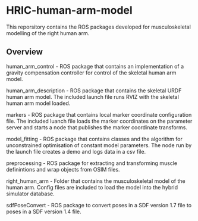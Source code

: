 # HRIC-human-arm-model
This reporsitory contains the ROS packages developed for musculoskeletal modelling of the right human arm.
## Overview
human_arm_control - ROS package that contains an implementation of a gravity compensation controller for control of the skeletal human arm model.

human_arm_description - ROS package that contains the skeletal URDF human arm model. The included launch file runs RVIZ with the skeletal human arm model loaded.

markers - ROS package that contains local marker coordinate configuration file. The included luanch file loads the marker coordinates on the parameter server and starts a node that publishes the marker coordinate transforms.

model_fitting - ROS package that contains classes and the algorithm for unconstrained optimisation of constant model parameters. The node run by the launch file creates a demo and logs data in a csv file.

preprocessing - ROS package for extracting and transforming muscle definintions and wrap objects from OSIM files.

right_human_arm - Folder that contains the musculoskeletal model of the human arm. Config files are included to load the model into the hybrid simulator database.

sdfPoseConvert - ROS package to convert poses in a SDF version 1.7 file to poses in a SDF version 1.4 file.
